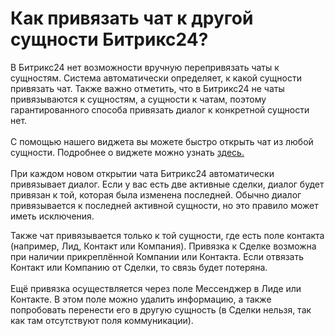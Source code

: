 # Как привязать чат к другой сущности Битрикс24?

В Битрикс24 нет возможности вручную перепривязать чаты к сущностям. Система автоматически определяет, к какой сущности привязать чат. Также важно отметить, что в Битрикс24 не чаты привязываются к сущностям, а сущности к чатам, поэтому гарантированного способа привязать диалог к конкретной сущности нет.\
\
С помощью нашего виджета вы можете быстро открыть чат из любой сущности. Подробнее о виджете можно узнать [здесь.](https://docs.olchat.io/ispolzovanie/vidzhety-v-kartochke-crm/vidzhet-statusy-i-chaty)\
\
При каждом новом открытии чата Битрикс24 автоматически привязывает диалог. Если у вас есть две активные сделки, диалог будет привязан к той, которая была изменена последней. Обычно диалог привязывается к последней активной сущности, но это правило может иметь исключения.

Также чат привязывается только к той сущности, где есть поле контакта (например, Лид, Контакт или Компания). Привязка к Сделке возможна при наличии прикреплённой Компании или Контакта. Если отвязать Контакт или Компанию от Сделки, то связь будет потеряна.\
\
Ещё привязка осуществляется через поле Мессенджер в Лиде или Контакте. В этом поле можно удалить информацию, а также попробовать перенести его в другую сущность (в Сделки нельзя, так как там отсутствуют поля коммуникации).

